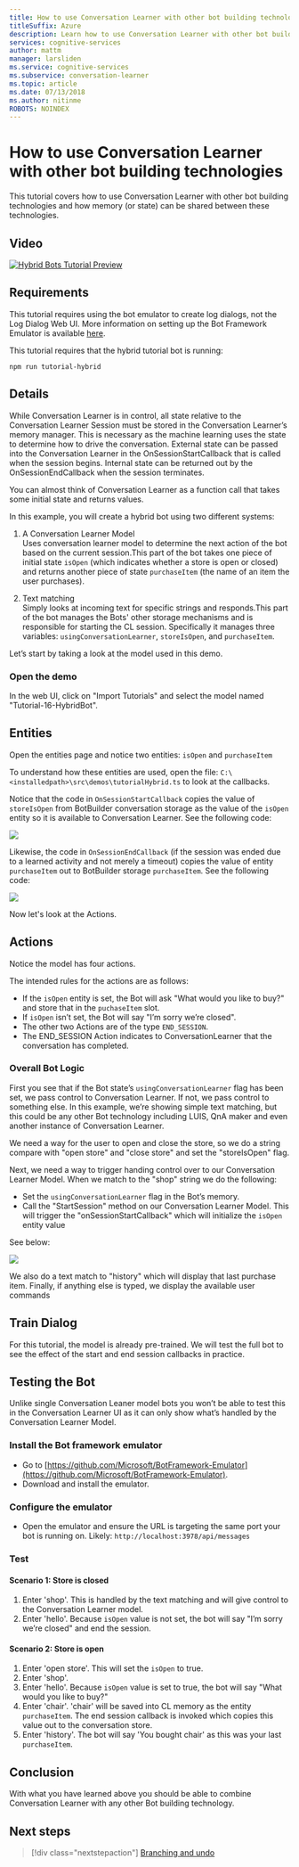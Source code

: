 ```yaml
---
title: How to use Conversation Learner with other bot building technologies - Microsoft Cognitive Services | Microsoft Docs
titleSuffix: Azure
description: Learn how to use Conversation Learner with other bot building technologies.
services: cognitive-services
author: mattm
manager: larsliden
ms.service: cognitive-services
ms.subservice: conversation-learner
ms.topic: article
ms.date: 07/13/2018
ms.author: nitinme
ROBOTS: NOINDEX
---
```


# How to use Conversation Learner with other bot building technologies

This tutorial covers how to use Conversation Learner with other bot building technologies and how memory (or state) can be shared between these technologies. 

## Video

[![Hybrid Bots Tutorial Preview](https://aka.ms/cl_Tutorial_v3_Hybrid_Applications_Preview)](https://aka.ms/cl_Tutorial_v3_Hybrid_Applications)

## Requirements
This tutorial requires using the bot emulator to create log dialogs, not the Log Dialog Web UI. More information on setting up the Bot Framework Emulator is available [here](https://docs.microsoft.com/azure/bot-service/bot-service-debug-emulator?view=azure-bot-service-4.0). 

This tutorial requires that the hybrid tutorial bot is running:

	npm run tutorial-hybrid

## Details

While Conversation Learner is in control, all state relative to the Conversation Learner Session must be stored in the Conversation Learner’s memory manager. This is necessary as the machine learning uses the state to determine how to drive the conversation. External state can be passed into the Conversation Learner in the OnSessionStartCallback that is called when the session begins. Internal state can be returned out by the OnSessionEndCallback when the session terminates.

You can almost think of Conversation Learner as a function call that takes some initial state and returns values.

In this example, you will create a hybrid bot using two different systems:
1. A Conversation Learner Model <br/>
	Uses conversation learner model to determine the next action of the bot based on the current session.This part of the bot takes one piece of initial state `isOpen` (which indicates whether a store is open or closed) and returns another piece of state `purchaseItem` (the name of an item the user purchases).

2. Text matching <br />
	Simply looks at incoming text for specific strings and responds.This part of the bot manages the Bots' other storage mechanisms and is responsible for starting the CL session. Specifically it manages three variables: `usingConversationLearner`, `storeIsOpen`, and `purchaseItem`.

Let’s start by taking a look at the model used in this demo.

### Open the demo

In the web UI, click on "Import Tutorials" and select the model named "Tutorial-16-HybridBot".

## Entities

Open the entities page and notice two entities: `isOpen` and `purchaseItem`

To understand how these entities are used, open the file: `C:\<installedpath>\src\demos\tutorialHybrid.ts` to look at the callbacks.

Notice that the code in `OnSessionStartCallback` copies the value of `storeIsOpen` from BotBuilder conversation storage as the value of the `isOpen` entity so it is available to Conversation Learner. See the following code:

![](../media/tutorial17_sessionstart.PNG)

Likewise, the code in `OnSessionEndCallback` (if the session was ended due to a learned activity and not merely a timeout) copies the value of entity `purchaseItem` out to BotBuilder storage `purchaseItem`. See the following code:

![](../media/tutorial17_sessionend.PNG)

Now let's look at the Actions.

## Actions

Notice the model has four actions.

The intended rules for the actions are as follows:

- If the `isOpen` entity is set, the Bot will ask "What would you like to buy?" and store that in the `puchaseItem` slot.
- If `isOpen` isn’t set, the Bot will say "I’m sorry we’re closed".
- The other two Actions are of the type `END_SESSION`.
- The END_SESSION Action indicates to ConversationLearner that the conversation has completed.

### Overall Bot Logic

First you see that if the Bot state’s `usingConversationLearner` flag has been set, we pass control to Conversation Learner. If not, we pass control to something else.  In this example, we’re showing simple text matching, but this could be any other Bot technology including LUIS, QnA maker and even another instance of Conversation Learner.

We need a way for the user to open and close the store, so we do a string compare with "open store" and "close store" and set the "storeIsOpen" flag.

Next, we need a way to trigger handing control over to our Conversation Learner Model. When we match to the "shop" string we do the following:
- Set the `usingConversationLearner` flag in the Bot’s memory.
- Call the "StartSession" method on our Conversation Learner Model.  This will trigger the "onSessionStartCallback" which will initialize the `isOpen` entity value

See below:

![](../media/tutorial17_useConversationLearner.PNG)

We also do a text match to "history" which will display that last purchase item.
Finally, if anything else is typed, we display the available user commands

## Train Dialog

For this tutorial, the model is already pre-trained.  We will test the full bot to see the effect of the start and end session callbacks in practice.

## Testing the Bot

Unlike single Conversation Leaner model bots you won’t be able to test this in the Conversation Learner UI as it can only show what’s handled by the Conversation Learner Model.

### Install the Bot framework emulator

- Go to [https://github.com/Microsoft/BotFramework-Emulator](https://github.com/Microsoft/BotFramework-Emulator).
- Download and install the emulator.

### Configure the emulator

- Open the emulator and ensure the URL is targeting the same port your bot is running on. Likely: `http://localhost:3978/api/messages`

### Test 

#### Scenario 1: Store is closed
1. Enter 'shop'. This is handled by the text matching and will give control to the Conversation Learner model.
2. Enter 'hello'.  Because `isOpen` value is not set, the bot will say "I’m sorry we’re closed" and end the session.

#### Scenario 2: Store is open
1. Enter 'open store'.  This will set the `isOpen` to true.
1. Enter 'shop'.
1. Enter 'hello'.  Because `isOpen` value is set to true, the bot will say "What would you like to buy?"
1. Enter 'chair'. 'chair' will be saved into CL memory as the entity `purchaseItem`. The end session callback is invoked which copies this value out to the conversation store.
1. Enter 'history'.  The bot will say 'You bought chair' as this was your last `purchaseItem`.

## Conclusion

With what you have learned above you should be able to combine Conversation Learner with any other Bot building technology.

## Next steps

> [!div class="nextstepaction"]
> [Branching and undo](./17-branch-undo.md)

